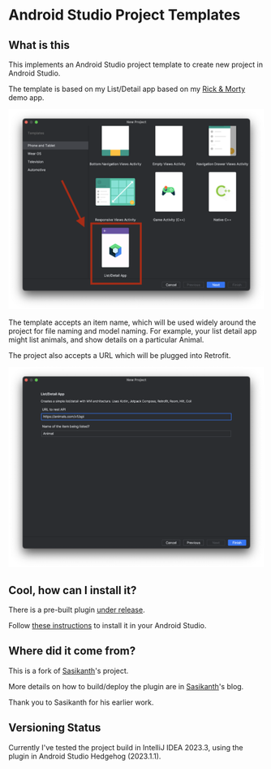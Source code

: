 # Android Studio Project Templates


## What is this

This implements an Android Studio project template to create new project in Android Studio.

The template is based on my List/Detail app based on my [Rick & Morty](https://github.com/jamesonwilliams/rick-morty-compose/tree/main) demo app.

<img src="screenshots/template-entry.png" alt="List/Detail app entry in Android Studio project templates." />

The template accepts an item name, which will be used widely around the project for file naming and model naming. For example, your list detail app might list animals, and show details on a particular Animal.

The project also accepts a URL which will be plugged into Retrofit.

<img src="screenshots/config-screen.png" alt="Example of configuring a new project using the template." />

## Cool, how can I install it?

There is a pre-built plugin [under release](./release/my-project-templates-1.0-SNAPSHOT.zip).

Follow [these instructions](https://sasikanth.dev/creating-project-templates-in-android-studio/#installing-the-plugin) to install it in your Android Studio.

## Where did it come from?

This is a fork of [Sasikanth](https://sasikanth.dev/creating-project-templates-in-android-studio/)'s project.

More details on how to build/deploy the plugin are in [Sasikanth](https://www.sasikanth.dev/creating-project-templates-in-android-studio/)'s blog.

Thank you to Sasikanth for his earlier work.

## Versioning Status

Currently I've tested the project build in IntelliJ IDEA 2023.3, using the plugin in Android Studio Hedgehog (2023.1.1).

